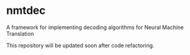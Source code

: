 # nmtdec
A framework for implementing decoding algorithms for Neural Machine Translation

This repository will be updated soon after code refactoring.
